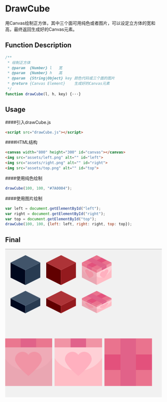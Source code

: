 # DrawCube
用Canvas绘制正方体，其中三个面可用纯色或者图片，可以设定立方体的宽和高，最终返回生成好的Canvas元素。

## Function Description
```javascript
/**
 * 绘制正方体
 * @param  {Number} l   宽
 * @param  {Number} h   高
 * @param  {String|Object} key 颜色代码或三个面的图片
 * @return {Canvas Element}    生成好的Canvas元素
 */
function drawCube(l, h, key) {···}
```

## Usage
####引入drawCube.js
```html
<script src="drawCube.js"></script>
```
####HTML结构
```html
<canvas width="800" height="300" id="canvas"></canvas>
<img src="assets/left.png" alt="" id="left">
<img src="assets/right.png" alt="" id="right">
<img src="assets/top.png" alt="" id="top">
```
####使用纯色绘制
```javascript
drawCube(100, 100, "#7A0004");
```
####使用图片绘制
```javascript
var left = document.getElementById("left");
var right = document.getElementById("right");
var top = document.getElementById("top");
drawCube(100, 100, {left: left, right: right, top: top});
```
## Final
![](https://github.com/VincentPat/DrawCube/raw/master/example.png)
